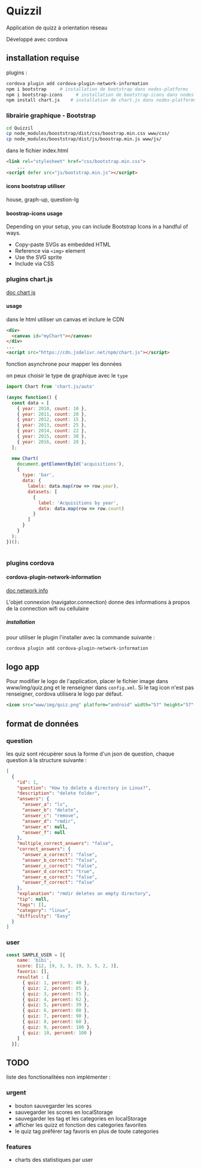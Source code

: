 # Quizzil

Application de quizz à orientation réseau 

Développé avec cordova

## installation requise

plugins :
```bash
cordova plugin add cordova-plugin-network-information
npm i bootstrap     # installation de bootstrap dans nodes-platforms
npm i bootstrap-icons     # installation de bootstrap-icons dans nodes-platforms
npm install chart.js    # installation de chart.js dans nodes-platforms

```

### librairie graphique - Bootstrap

```bash
cd Quizzil
cp node_modules/booststrap/dist/css/boostrap.min.css www/css/
cp node_modules/booststrap/dist/js/boostrap.min.js www/js/
```

dans le fichier index.html
```html
<link rel="stylesheet" href="css/bootstrap.min.css">
    ...
<script defer src="js/bootstrap.min.js"></script>
```

#### icons bootstrap utiliser

house, graph-up, question-lg


#### boostrap-icons usage

Depending on your setup, you can include Bootstrap Icons in a handful of ways.

- Copy-paste SVGs as embedded HTML
- Reference via `<img>` element
- Use the SVG sprite
- Include via CSS


### plugins chart.js

[doc chart js](https://www.npmjs.com/package/chart.js?activeTab=readme)

#### usage
dans le html utiliser un canvas et inclure le CDN
```html
<div>
  <canvas id="myChart"></canvas>
</div>
...
<script src="https://cdn.jsdelivr.net/npm/chart.js"></script>

```

fonction asynchrone pour mapper les données

on peux choisir le type de graphique avec le `type`

```js
import Chart from 'chart.js/auto'

(async function() {
  const data = [
    { year: 2010, count: 10 },
    { year: 2011, count: 20 },
    { year: 2012, count: 15 },
    { year: 2013, count: 25 },
    { year: 2014, count: 22 },
    { year: 2015, count: 30 },
    { year: 2016, count: 28 },
  ];

  new Chart(
    document.getElementById('acquisitions'),
    {
      type: 'bar',
      data: {
        labels: data.map(row => row.year),
        datasets: [
          {
            label: 'Acquisitions by year',
            data: data.map(row => row.count)
          }
        ]
      }
    }
  );
})();
 
```


### plugins cordova

#### cordova-plugin-network-information

[doc network info](https://cordova.apache.org/docs/en/11.x/reference/cordova-plugin-network-information/)

L'objet connexion (navigator.connection) donne des informations à propos de la connection wifi ou cellulaire

##### installation
pour utiliser le plugin l'installer avec la commande suivante :
```bash
cordova plugin add cordova-plugin-network-information
```

## logo app

Pour modifier le logo de l'application, placer le fichier image dans www/img/quiz.png et le renseigner dans `config.xml`.
Si le tag icon n'est pas renseigner, cordova utilisera le logo par défaut.
```xml
<icon src="www/img/quiz.png" platform="android" width="57" height="57" density="mdpi" />
```


## format de données

### question

les quiz sont récupèrer sous la forme d'un json de question, chaque question à la structure suivante :

```json
[
  {
    "id": 1,
    "question": "How to delete a directory in Linux?",
    "description": "delete folder",
    "answers": {
      "answer_a": "ls",
      "answer_b": "delete",
      "answer_c": "remove",
      "answer_d": "rmdir",
      "answer_e": null,
      "answer_f": null
    },
    "multiple_correct_answers": "false",
    "correct_answers": {
      "answer_a_correct": "false",
      "answer_b_correct": "false",
      "answer_c_correct": "false",
      "answer_d_correct": "true",
      "answer_e_correct": "false",
      "answer_f_correct": "false"
    },
    "explanation": "rmdir deletes an empty directory",
    "tip": null,
    "tags": [],
    "category": "linux",
    "difficulty": "Easy"
  }
]
```

### user

```js
const SAMPLE_USER = [{
    name: 'bibi',
    score: [12, 19, 3, 5, 19, 3, 5, 2, 3],
    favoris: [],
    resultat : [
      { quiz: 1, percent: 40 },
      { quiz: 2, percent: 85 },
      { quiz: 3, percent: 75 },
      { quiz: 4, percent: 62 },
      { quiz: 5, percent: 39 },
      { quiz: 6, percent: 80 },
      { quiz: 7, percent: 90 },
      { quiz: 8, percent: 60 },
      { quiz: 9, percent: 100 },
      { quiz: 10, percent: 100 }
    ]
  }];
```


## TODO

liste des fonctionalitées non implémenter :

### urgent
- bouton sauvegarder les scores 
- sauvegarder les scores en localStorage
- sauvegarder les tag et les categories en localStorage
- afficher les quizz et fonction des categories favorites
- le quiz tag préférer tag favoris en plus de toute categories

### features
 - charts des statistiques par user
